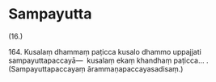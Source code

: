# Sampayutta

(16.)

164\. Kusalaṃ dhammaṃ paṭicca kusalo dhammo uppajjati sampayuttapaccayā—  kusalaṃ ekaṃ khandhaṃ paṭicca… . (Sampayuttapaccayaṃ ārammaṇapaccayasadisaṃ.)
